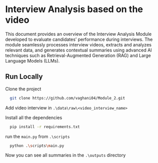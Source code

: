 
# Interview Analysis based on the video

This document provides an overview of the Interview Analysis Module developed to evaluate candidates’ performance during interviews. The module seamlessly processes interview videos, extracts and analyzes relevant data, and generates contextual summaries using advanced AI techniques such as Retrieval-Augmented Generation (RAG) and Large Language Models (LLMs).






## Run Locally

Clone the project

```bash
  git clone https://github.com/vaghani04/Module_2.git
```

Add video interview in `.\data\raw\<video_interview_name>`

Install all the dependencies

```bash
  pip install -r requirements.txt

```

run the `main.py` from `.\scripts`

```bash
  python .\scripts\main.py
```

Now you can see all summaries in the `.\outputs` directory
